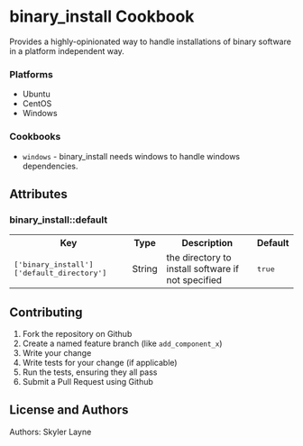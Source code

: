 # binary_install Cookbook

Provides a highly-opinionated way to handle installations of binary software in
a platform independent way.

### Platforms

- Ubuntu
- CentOS
- Windows

### Cookbooks

- `windows` - binary_install needs windows to handle windows dependencies.

## Attributes

### binary_install::default

<table>
  <tr>
    <th>Key</th>
    <th>Type</th>
    <th>Description</th>
    <th>Default</th>
  </tr>
  <tr>
    <td><tt>['binary_install']['default_directory']</tt></td>
    <td>String</td>
    <td>the directory to install software if not specified</td>
    <td><tt>true</tt></td>
  </tr>
</table>

## Contributing

1. Fork the repository on Github
2. Create a named feature branch (like `add_component_x`)
3. Write your change
4. Write tests for your change (if applicable)
5. Run the tests, ensuring they all pass
6. Submit a Pull Request using Github

## License and Authors

Authors: Skyler Layne

